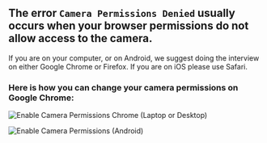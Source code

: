 ## The error `Camera Permissions Denied` usually occurs when your browser permissions do not allow access to the camera.

If you are on your computer, or on Android, we suggest doing the interview on either Google Chrome or Firefox. If you are on iOS please use Safari.



### Here is how you can change your camera permissions on Google Chrome: 



![Enable Camera Permissions Chrome (Laptop or Desktop)](https://storage.crisp.chat/users/helpdesk/website/96ec5e572d82d800/image_1yvwohq.png)




![Enable Camera Permissions (Android)](https://storage.crisp.chat/users/helpdesk/website/96ec5e572d82d800/image_9yuwqb.png)

